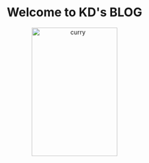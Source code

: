 <!DOCTYPE html>
<html>
<head>
</head>
<body>
<br>
<h1 align="center">Welcome to KD's BLOG</h1>

<div align="center">
	<img src="http://img.zcool.cn/community/01d6f657678d730000012e7e81d7d9.jpg" width="200" height="300" alt="curry">
</div>
</body>
</html>

